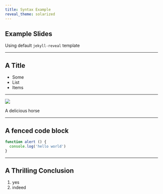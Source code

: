 ```yaml
---
title: Syntax Example
reveal_theme: solarized
---
```


## Example Slides

Using default `jekyll-reveal` template

---

## A Title

* Some
* List
* Items

---

![](http://www.localriding.com/image-files/horse-full-1.jpg)

A delicious horse

---

## A fenced code block

```js
function alert () {
  console.log('hello world')
}
```

---

## A Thrilling Conclusion

1. yes
2. indeed
